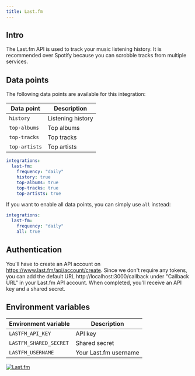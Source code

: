 ```yaml
---
title: Last.fm
---
```


## Intro

The Last.fm API is used to track your music listening history. It is recommended over Spotify because you can scrobble tracks from multiple services.

## Data points

The following data points are available for this integration:

| Data point    | Description       |
| ------------- | ----------------- |
| `history`     | Listening history |
| `top-albums`  | Top albums        |
| `top-tracks`  | Top tracks        |
| `top-artists` | Top artists       |

```yaml title=".stethoscoperc.yml"
integrations:
  last-fm:
    frequency: "daily"
    history: true
    top-albums: true
    top-tracks: true
    top-artists: true
```

If you want to enable all data points, you can simply use `all` instead:

```yaml title=".stethoscoperc.yml"
integrations:
  last-fm:
    frequency: "daily"
    all: true
```

## Authentication

You'll have to create an API account on https://www.last.fm/api/account/create. Since we don't require any tokens, you can add the default URL http://localhost:3000/callback under "Callback URL" in your Last.fm API account. When completed, you'll receive an API key and a shared secret.

## Environment variables

| Environment variable   | Description           |
| ---------------------- | --------------------- |
| `LASTFM_API_KEY`       | API key               |
| `LASTFM_SHARED_SECRET` | Shared secret         |
| `LASTFM_USERNAME`      | Your Last.fm username |

<a href="/docs/integrations/last-fm"><img class="logos" alt="Last.fm" src="https://stethoscope.js.org/branding/integrations/last-fm.png" /></a>
